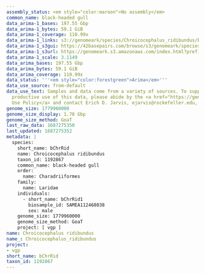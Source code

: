 ```yaml
---
assembly_status: <em style="color:maroon">No assembly</em>
common_name: black-headed gull
data_arima-1_bases: 197.55 Gbp
data_arima-1_bytes: 59.1 GiB
data_arima-1_coverage: 110.99x
data_arima-1_links: s3://genomeark/species/Chroicocephalus_ridibundus/bChrRid1/genomic_data/arima/<br>
data_arima-1_s3gui: https://42basepairs.com/browse/s3/genomeark/species/Chroicocephalus_ridibundus/bChrRid1/genomic_data/arima/
data_arima-1_s3url: https://genomeark.s3.amazonaws.com/index.html?prefix=species/Chroicocephalus_ridibundus/bChrRid1/genomic_data/arima/
data_arima-1_scale: 3.1149
data_arima_bases: 197.55 Gbp
data_arima_bytes: 59.1 GiB
data_arima_coverage: 110.99x
data_status: '''<em style="color:forestgreen">Arima</em>'''
data_use_source: from-default
data_use_text: Samples and data come from a variety of sources. To support fair and
  productive use of this data, please abide by the <a href="https://genome10k.soe.ucsc.edu/data-use-policies/">Data
  Use Policy</a> and contact Erich D. Jarvis, ejarvis@rockefeller.edu, with any questions.
genome_size: 1779960000
genome_size_display: 1.78 Gbp
genome_size_method: GoaT
last_raw_data: 1687275350
last_updated: 1687275352
metadata: |
  species:
    short_name: bChrRid
    name: Chroicocephalus ridibundus
    taxon_id: 1192867
    common_name: black-headed gull
    order:
      name: Charadriiformes
    family:
      name: Laridae
    individuals:
      - short_name: bChrRid1
        biosample_id: SAMEA112468038
        sex: male
    genome_size: 1779960000
    genome_size_method: GoaT
    project: [ vgp ]
name: Chroicocephalus ridibundus
name_: Chroicocephalus_ridibundus
project:
- vgp
short_name: bChrRid
taxon_id: 1192867
---
```

